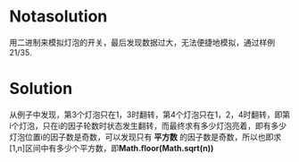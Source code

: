 # Notasolution

用二进制来模拟灯泡的开关，最后发现数据过大，无法便捷地模拟，通过样例21/35.



# Solution

从例子中发现，第3个灯泡只在1，3时翻转，第4个灯泡只在1，2，4时翻转，即第i个灯泡，只在i的因子轮数时状态发生翻转，而最终求有多少灯泡亮着，即有多少灯泡位置i的因子数是奇数，可以发现只有 **平方数** 的因子数是奇数，所以也即求\[1,n\]区间中有多少个平方数，即**Math.floor(Math.sqrt(n))**

